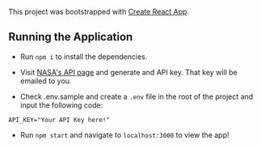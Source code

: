 This project was bootstrapped with [Create React App](https://github.com/facebook/create-react-app).

## Running the Application

* Run `npm i` to install the dependencies.

* Visit [NASA's API page](https://api.nasa.gov/) and generate and API key. That key will be emailed to you.

* Check .env.sample and create a `.env` file in the root of the project and input the following code:

```API_KEY="Your API Key here!"```

* Run `npm start` and navigate to `localhost:3000` to view the app!
